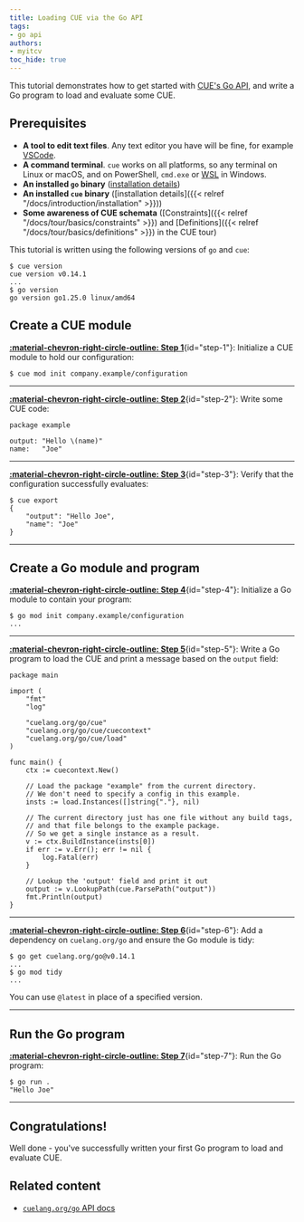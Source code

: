 ```yaml
---
title: Loading CUE via the Go API
tags:
- go api
authors:
- myitcv
toc_hide: true
---
```


This tutorial demonstrates how to get started with [CUE's Go
API](https://pkg.go.dev/cuelang.org/go), and write a Go program to load and
evaluate some CUE.

<!--more-->

## Prerequisites

- **A tool to edit text files**. Any text editor you have will be fine, for
  example [VSCode](https://code.visualstudio.com/).
- **A command terminal**. `cue` works on all platforms, so any terminal on Linux
  or macOS, and on PowerShell, `cmd.exe` or
  [WSL](https://learn.microsoft.com/en-us/windows/wsl/install) in Windows.
- **An installed `go` binary**
  ([installation details](https://go.dev/doc/install))
- **An installed `cue` binary**
  ([installation details]({{< relref "/docs/introduction/installation" >}}))
- **Some awareness of CUE schemata**
  ([Constraints]({{< relref "/docs/tour/basics/constraints" >}}) and
   [Definitions]({{< relref "/docs/tour/basics/definitions" >}}) in the CUE tour)

This tutorial is written using the following versions of `go` and `cue`:

```` { .text title="TERMINAL" data-copy="cue version&#10;go version" }
$ cue version
cue version v0.14.1
...
$ go version
go version go1.25.0 linux/amd64
````

## Create a CUE module

[**:material-chevron-right-circle-outline: Step 1**](#step-1){id="step-1"}: Initialize a CUE module to hold our configuration:

```` { .text title="TERMINAL" data-copy="cue mod init company.example/configuration" }
$ cue mod init company.example/configuration
````


---


[**:material-chevron-right-circle-outline: Step 2**](#step-2){id="step-2"}: Write some CUE code:

```` { .cue title="some.cue" }
package example

output: "Hello \(name)"
name:   "Joe"
````


---


[**:material-chevron-right-circle-outline: Step 3**](#step-3){id="step-3"}: Verify that the configuration successfully evaluates:

```` { .text title="TERMINAL" data-copy="cue export" }
$ cue export
{
    "output": "Hello Joe",
    "name": "Joe"
}
````


---


## Create a Go module and program

[**:material-chevron-right-circle-outline: Step 4**](#step-4){id="step-4"}: Initialize a Go module to contain your program:

```` { .text title="TERMINAL" data-copy="go mod init company.example/configuration" }
$ go mod init company.example/configuration
...
````


---


[**:material-chevron-right-circle-outline: Step 5**](#step-5){id="step-5"}: Write a Go program to load the CUE and print a message based on the `output`
field:

```` { .go title="main.go" }
package main

import (
	"fmt"
	"log"

	"cuelang.org/go/cue"
	"cuelang.org/go/cue/cuecontext"
	"cuelang.org/go/cue/load"
)

func main() {
	ctx := cuecontext.New()

	// Load the package "example" from the current directory.
	// We don't need to specify a config in this example.
	insts := load.Instances([]string{"."}, nil)

	// The current directory just has one file without any build tags,
	// and that file belongs to the example package.
	// So we get a single instance as a result.
	v := ctx.BuildInstance(insts[0])
	if err := v.Err(); err != nil {
		log.Fatal(err)
	}

	// Lookup the 'output' field and print it out
	output := v.LookupPath(cue.ParsePath("output"))
	fmt.Println(output)
}
````


---


[**:material-chevron-right-circle-outline: Step 6**](#step-6){id="step-6"}: Add a dependency on `cuelang.org/go` and ensure the Go module is tidy:

```` { .text title="TERMINAL" data-copy="go get cuelang.org/go@v0.14.1&#10;go mod tidy" }
$ go get cuelang.org/go@v0.14.1
...
$ go mod tidy
...
````

You can use `@latest` in place of a specified version.


---


## Run the Go program

[**:material-chevron-right-circle-outline: Step 7**](#step-7){id="step-7"}: Run the Go program:

```` { .text title="TERMINAL" data-copy="go run ." }
$ go run .
"Hello Joe"
````


---

## Congratulations!

Well done - you've successfully written your first Go program to load and
evaluate CUE.

## Related content

- [`cuelang.org/go` API docs](https://pkg.go.dev/cuelang.org/go)
